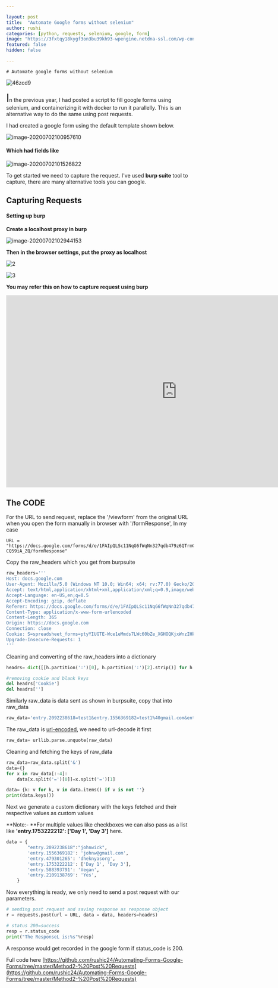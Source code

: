 ```yaml
---

layout: post
title:  "Automate Google forms without selenium"
author: rushi
categories: [python, requests, selenium, google, form]
image: "https://3fxtqy18kygf3on3bu39kh93-wpengine.netdna-ssl.com/wp-content/uploads/2019/07/selenium-webdriver-tutorial.png"
featured: false
hidden: false

---
```




	# Automate google forms without selenium

![46zcd9](C:\Users\h4x3d\Documents\rushichaudhari.github.io\img\2020-07-02-Automate-Forms-Without-Selenium\46zcd9.jpg)

<span style="font-size:30px;">I</span>n the previous year, I had posted a script to fill google forms using selenium, and containerizing it with docker to run it parallelly. This is an alternative way to do the same using post requests.

I had created a google form using the default template shown below.



![image-20200702100957610](C:\Users\h4x3d\Documents\rushichaudhari.github.io\img\2020-07-02-Automate-Forms-Without-Selenium\image-20200702100957610.png)



#### Which had fields like

![image-20200702101526822](C:\Users\h4x3d\Documents\rushichaudhari.github.io\img\2020-07-02-Automate-Forms-Without-Selenium\image-20200702101526822.png)



To get started we need to capture the request. I've used **burp suite** tool to capture, there are many alternative tools you can google. 



## Capturing Requests

#### Setting up burp

**Create a localhost proxy in burp**

![image-20200702102944153](C:\Users\h4x3d\Documents\rushichaudhari.github.io\img\2020-07-02-Automate-Forms-Without-Selenium\image-20200702102944153.png)



**Then in the browser settings, put the proxy as localhost**

![2](C:\Users\h4x3d\Documents\rushichaudhari.github.io\img\2020-07-02-Automate-Forms-Without-Selenium\2.PNG)

![3](C:\Users\h4x3d\Documents\rushichaudhari.github.io\img\2020-07-02-Automate-Forms-Without-Selenium\3.PNG)





**You may refer this on how to capture request using burp**

<iframe width="917" height="516" src="https://www.youtube.com/embed/gZtuqbEE6aY" frameborder="0" allow="accelerometer; autoplay; encrypted-media; gyroscope; picture-in-picture" allowfullscreen></iframe>



## The CODE

For the URL to send request, replace the '/viewform' from the original URL when you open the form manually in browser with '/formResponse',  In my case

```{r, engine='python', count_lines}
URL = "https://docs.google.com/forms/d/e/1FAIpQLSc11NqG6fWqNn327qdb479z6QTrmC7QEwbvH7sB-CQ59iA_ZQ/formResponse"
```

Copy the raw_headers which you get from burpsuite

```python
raw_headers='''
Host: docs.google.com
User-Agent: Mozilla/5.0 (Windows NT 10.0; Win64; x64; rv:77.0) Gecko/20100101 Firefox/77.0
Accept: text/html,application/xhtml+xml,application/xml;q=0.9,image/webp,*/*;q=0.8
Accept-Language: en-US,en;q=0.5
Accept-Encoding: gzip, deflate
Referer: https://docs.google.com/forms/d/e/1FAIpQLSc11NqG6fWqNn327qdb479z6QTrmC7QEwbvH7sB-CQ59iA_ZQ/viewform?fbzx=5050709467963863140
Content-Type: application/x-www-form-urlencoded
Content-Length: 365
Origin: https://docs.google.com
Connection: close
Cookie: S=spreadsheet_forms=ptyYIUGTE-Wce1eMmds7LWc60bZe_XGHOQKjxWnzIHk; NID=204=0wAwj_KBdtmVpuWOQvMGbyhQS7w9LewGgXAnULqYY-ElcRmhGC1_LeJHUB__Fl7nRmGA89EjUK_6PDO4ihZ0fbL0mohFj5zYKpwCZ3j-DoGFtMo2gzQ0Ck9XabjFSDOGgYvjQXFVE6YuhD9SzX9XKub9zsG7o6KPKNThIYz0f5I; ANID=AHWqTUm_MzyyXf3yDhw_L2TZ3Gx9IL62BowaziQCT57iFP7NiOWn86NfU5A3FRyo
Upgrade-Insecure-Requests: 1
'''
```



Cleaning and converting of the raw_headers into a dictionary

```python
headrs= dict([[h.partition(':')[0], h.partition(':')[2].strip()] for h in raw_headers.split('\n')])

#removing cookie and blank keys
del headrs['Cookie']
del headrs['']
```



Similarly raw_data is data sent as shown in burpsuite, copy that into raw_data

```Python
raw_data='entry.2092238618=test1&entry.1556369182=test1%40gmail.com&entry.479301265=asdasd&entry.1753222212=Day+1&entry.1753222212=Day+3&entry.588393791=Vegetarian&entry.2109138769=Yes&entry.1753222212_sentinel=&entry.588393791_sentinel=&entry.2109138769_sentinel=&fvv=1&draftResponse=%5Bnull%2Cnull%2C%225050709467963863140%22%5D%0D%0A&pageHistory=0&fbzx=5050709467963863140'

```

The raw_data is [url-encoded](https://www.w3schools.com/tags/ref_urlencode.ASP), we need to url-decode it first

```Python
raw_data= urllib.parse.unquote(raw_data)
```



Cleaning and fetching the keys of raw_data

```python
raw_data=raw_data.split('&')
data={}
for x in raw_data[:-4]:
    data[x.split('=')[0]]=x.split('=')[1]

data= {k: v for k, v in data.items() if v is not ''}
print(data.keys())
```

Next we generate a custom dictionary with the keys fetched and their respective values as custom values

**Note:- **For multiple values like checkboxes we can also pass as a list like **'entry.1753222212': ['Day 1', 'Day 3']** here.

```python
data = {
        "entry.2092238618":"johnwick",
        'entry.1556369182': 'johnw@gmail.com',
        'entry.479301265': 'dheknyasorg',
        'entry.1753222212': ['Day 1', 'Day 3'],
        'entry.588393791': 'Vegan',
        'entry.2109138769': 'Yes',
    }
```



Now everything is ready, we only need to send a post request with our parameters.

```Python
# sending post request and saving response as response object 
r = requests.post(url = URL, data = data, headers=headrs) 

# status 200=success 
resp = r.status_code 
print("The ResponseL is:%s"%resp) 
```

A response would get recorded in the google form if status_code is 200.



Full code here [https://github.com/rushic24/Automating-Forms-Google-Forms/tree/master/Method2-%20Post%20Requests](https://github.com/rushic24/Automating-Forms-Google-Forms/tree/master/Method2-%20Post%20Requests)